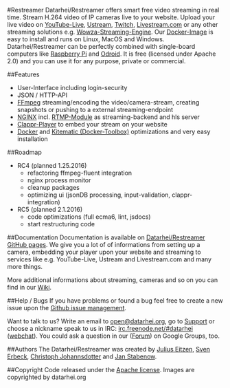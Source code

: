 #Restreamer
Datarhei/Restreamer offers smart free video streaming in real time. Stream H.264 video of IP cameras live to your website. Upload your live video on [YouTube-Live](https://www.youtube.com/), [Ustream](http://www.ustream.tv/), [Twitch](http://www.twitch.tv/), [Livestream.com](http://livestream.com/) or any other streaming solutions e.g. [Wowza-Streaming-Engine](https://www.wowza.com/). Our [Docker-Image](https://hub.docker.com/search/?q=restreamer&page=1&isAutomated=0&isOfficial=0&starCount=0&pullCount=0) is easy to install and runs on Linux, MacOS and Windows. Datarhei/Restreamer can be perfectly combined with single-board computers like [Raspberry Pi](https://www.raspberrypi.org/) and [Odroid](http://www.hardkernel.com/main/main.php). It is free (licensed under Apache 2.0) and you can use it for any purpose, private or commercial.  

##Features
- User-Interface including login-security
- JSON / HTTP-API
- <a target= "_blank" href="http://ffmpeg.org/">FFmpeg</a> streaming/encoding the video/camera-stream, creating snapshots or pushing to a external streaming-endpoint
- <a target= "_blank" href="http://nginx.org/">NGINX</a> incl. <a target= "_blank" href="https://github.com/arut/nginx-rtmp-module">RTMP-Module</a> as streaming-backend and hls server
- <a target= "_blank" href="https://github.com/clappr/clappr">Clappr-Player</a> to embed your stream on your website
- <a target= "_blank" href="https://www.docker.com/">Docker</a> and <a target= "_blank" href="https://kitematic.com/">Kitematic (Docker-Toolbox)</a> optimizations and very easy installation

##Roadmap
- RC4 (planned 1.25.2016)
  - refactoring ffmpeg-fluent integration
  - nginx process monitor
  - cleanup packages
  - optimizing ui (jsonDB processing, input-validation, clappr-integration)
- RC5 (planned 2.1.2016)
  - code optimizations (full ecma6, lint, jsdocs)
  - start restructuring code

##Documentation
Documentation is available on [Datarhei/Restreamer GitHub pages](https://datarhei.github.io/restreamer/).
We give you a lot of of informations from setting up a camera, embedding your player upon your website and streaming to services like e.g. YouTube-Live, Ustream and Livestream.com and many more things. 

More additional informations about streaming, cameras and so on you can find in our [Wiki](https://datarhei.github.com/restreamer/wiki). 

##Help / Bugs
If you have problems or found a bug feel free to create a new issue upon the <a target= "_blank" href="https://github.com/datarhei/restreamer/issues">Github issue management</a>.

Want to talk to us? Write an email to <a href="mailto:open@datarhei.org?subject=Datarhei/Restreamer">open@datarhei.org</a>, go to [Support](../support.html) or choose a nickname speak to us in IRC: <a href="irc://irc.freenode.net#piwik">irc.freenode.net/#datarhei</a> (<a target= "_blank" href="https://webchat.freenode.net/?channels=datarhei">webchat</a>). You could ask a question in our (<a target= "_blank" href="https://groups.google.com/forum/#!forum/datarhei">Forum</a>) on Google Groups, too.

##Authors
The Datarhei/Restreamer was created by [Julius Eitzen](https://github.com/jeitzen), [Sven Erbeck](https://github.com/svenerbeck), [Christoph Johannsdotter](https://github.com/christophjohannsdotter) and [Jan Stabenow](https://github.com/jstabenow).

##Copyright
Code released under the [Apache license](LICENSE). Images are copyrighted by datarhei.org
